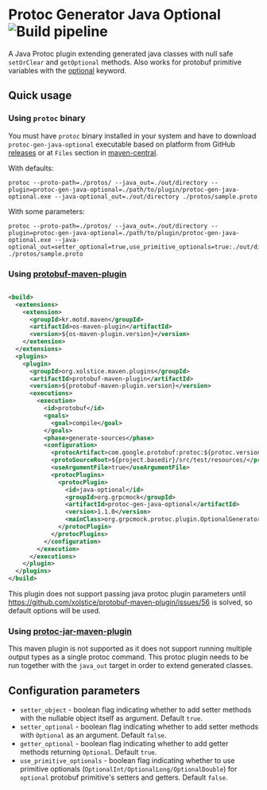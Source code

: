 # Protoc Generator Java Optional ![Build pipeline](https://github.com/Fadelis/protoc-gen-java-optional/workflows/Build%20pipeline/badge.svg)

A Java Protoc plugin extending generated java classes with null safe `setOrClear` and `getOptional` methods. Also works for
protobuf primitive variables with the [optional](https://github.com/protocolbuffers/protobuf/blob/v3.12.0/docs/field_presence.md)
keyword.

## Quick usage

### Using `protoc` binary

You must have `protoc` binary installed in your system and have to download `protoc-gen-java-optional` executable based on
platform from GitHub [releases](https://github.com/Fadelis/protoc-gen-java-optional/releases)
or at `Files` section in [maven-central](https://mvnrepository.com/artifact/org.grpcmock/protoc-gen-java-optional/1.1.0).

With defaults:

```
protoc --proto-path=./protos/ --java_out=./out/directory --plugin=protoc-gen-java-optional=./path/to/plugin/protoc-gen-java-optional.exe --java-optional_out=./out/directory ./protos/sample.proto
```

With some parameters:

```
protoc --proto-path=./protos/ --java_out=./out/directory --plugin=protoc-gen-java-optional=./path/to/plugin/protoc-gen-java-optional.exe --java-optional_out=setter_optional=true,use_primitive_optionals=true:./out/directory ./protos/sample.proto
```

### Using [protobuf-maven-plugin](https://github.com/xolstice/protobuf-maven-plugin)

```xml

<build>
  <extensions>
    <extension>
      <groupId>kr.motd.maven</groupId>
      <artifactId>os-maven-plugin</artifactId>
      <version>${os-maven-plugin.version}</version>
    </extension>
  </extensions>
  <plugins>
    <plugin>
      <groupId>org.xolstice.maven.plugins</groupId>
      <artifactId>protobuf-maven-plugin</artifactId>
      <version>${protobuf-maven-plugin.version}</version>
      <executions>
        <execution>
          <id>protobuf</id>
          <goals>
            <goal>compile</goal>
          </goals>
          <phase>generate-sources</phase>
          <configuration>
            <protocArtifact>com.google.protobuf:protoc:${protoc.version}:exe:${os.detected.classifier}</protocArtifact>
            <protoSourceRoot>${project.basedir}/src/test/resources/</protoSourceRoot>
            <useArgumentFile>true</useArgumentFile>
            <protocPlugins>
              <protocPlugin>
                <id>java-optional</id>
                <groupId>org.grpcmock</groupId>
                <artifactId>protoc-gen-java-optional</artifactId>
                <version>1.1.0</version>
                <mainClass>org.grpcmock.protoc.plugin.OptionalGenerator</mainClass>
              </protocPlugin>
            </protocPlugins>
          </configuration>
        </execution>
      </executions>
    </plugin>
  </plugins>
</build>
```

This plugin does not support passing java protoc plugin parameters
until https://github.com/xolstice/protobuf-maven-plugin/issues/56 is solved, so default options will be used.

### Using [protoc-jar-maven-plugin](https://github.com/os72/protoc-jar-maven-plugin)

This maven plugin is not supported as it does not support running multiple output types as a single protoc command. This protoc
plugin needs to be run together with the `java_out` target in order to extend generated classes.

## Configuration parameters

- `setter_object` - boolean flag indicating whether to add setter methods with the nullable object itself as argument.
  Default `true`.
- `setter_optional` - boolean flag indicating whether to add setter methods with `Optional` as an argument. Default `false`.
- `getter_optional` - boolean flag indicating whether to add getter methods returning `Optional`. Default `true`.
- `use_primitive_optionals` - boolean flag indicating whether to use primitive
  optionals (`OptionalInt/OptionalLong/OptionalDouble`) for `optional` protobuf primitive's setters and getters. Default `false`.
